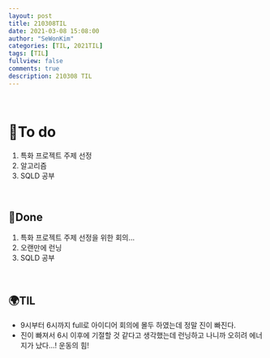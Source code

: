 ```yaml
---
layout: post
title: 210308TIL 
date: 2021-03-08 15:08:00
author: "SeWonKim"
categories: [TIL, 2021TIL]
tags: [TIL]
fullview: false
comments: true
description: 210308 TIL
---
```


&nbsp;
&nbsp;

# 🌱To do

1. 특화 프로젝트 주제 선정
2. 알고리즘 
3. SQLD 공부
   
&nbsp;
&nbsp;

## 🌳Done

1. 특화 프로젝트 주제 선정을 위한 회의...
2. 오랜만에 런닝
3. SQLD 공부

&nbsp;
&nbsp;

## 🌍TIL

- 9시부터 6시까지 full로 아이디어 회의에 몰두 하였는데 정말 진이 빠진다.
- 진이 빠져서 6시 이후에 기절할 것 같다고 생각했는데 런닝하고 나니까 오히려 에너지가 났다...! 운동의 힘!
